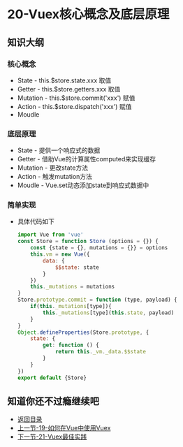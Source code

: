 # 20-Vuex核心概念及底层原理

## 知识大纲

### 核心概念

* State - this.$store.state.xxx 取值
* Getter - this.$store.getters.xxx 取值
* Mutation - this.$store.commit('xxx') 赋值
* Action - this.$store.dispatch('xxx') 赋值
* Moudle

### 底层原理

* State - 提供一个响应式的数据 
* Getter - 借助Vue的计算属性computed来实现缓存
* Mutation - 更改state方法
* Action - 触发mutation方法
* Moudle - Vue.set动态添加state到响应式数据中

### 简单实现

* 具体代码如下
    ```js
    import Vue from 'vue'
    const Store = function Store (options = {}) {
        const {state = {}, mutations = {}} = options
        this.vm = new Vue({
            data: {
                $$state: state
            }
        })
        this._mutations = mutations
    }
    Store.prototype.commit = function (type, payload) {
        if(this._mutations[type]){
            this._mutations[type](this.state, payload)
        }
    }
    Object.defineProperties(Store.prototype, {
        state: {
            get: function () {
                return this._vm._data.$$state
            }
        }
    })
    export default {Store}    
    ```

## 知道你还不过瘾继续吧       

* [返回目录](../../README.md)
* [上一节-19-如何在Vue中使用Vuex](../02-生态篇/19-如何在Vue中使用Vuex.md)
* [下一节-21-Vuex最佳实践](../02-生态篇/21-Vuex最佳实践.md)